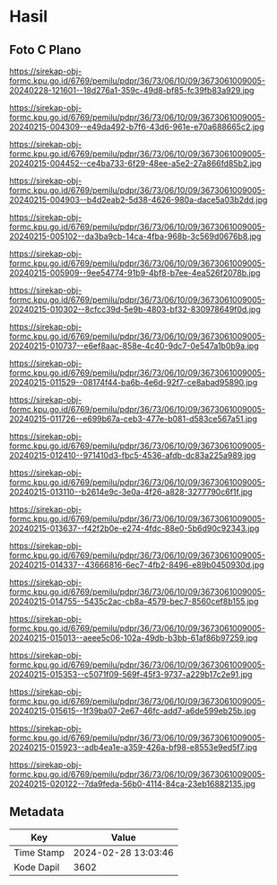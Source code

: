 # Hasil

## Foto C Plano

https://sirekap-obj-formc.kpu.go.id/6769/pemilu/pdpr/36/73/06/10/09/3673061009005-20240228-121601--18d276a1-359c-49d8-bf85-fc39fb83a929.jpg

https://sirekap-obj-formc.kpu.go.id/6769/pemilu/pdpr/36/73/06/10/09/3673061009005-20240215-004309--e49da492-b7f6-43d6-961e-e70a688665c2.jpg

https://sirekap-obj-formc.kpu.go.id/6769/pemilu/pdpr/36/73/06/10/09/3673061009005-20240215-004452--ce4ba733-6f29-48ee-a5e2-27a866fd85b2.jpg

https://sirekap-obj-formc.kpu.go.id/6769/pemilu/pdpr/36/73/06/10/09/3673061009005-20240215-004903--b4d2eab2-5d38-4626-980a-dace5a03b2dd.jpg

https://sirekap-obj-formc.kpu.go.id/6769/pemilu/pdpr/36/73/06/10/09/3673061009005-20240215-005102--da3ba9cb-14ca-4fba-968b-3c569d0676b8.jpg

https://sirekap-obj-formc.kpu.go.id/6769/pemilu/pdpr/36/73/06/10/09/3673061009005-20240215-005909--9ee54774-91b9-4bf8-b7ee-4ea526f2078b.jpg

https://sirekap-obj-formc.kpu.go.id/6769/pemilu/pdpr/36/73/06/10/09/3673061009005-20240215-010302--8cfcc39d-5e9b-4803-bf32-830978649f0d.jpg

https://sirekap-obj-formc.kpu.go.id/6769/pemilu/pdpr/36/73/06/10/09/3673061009005-20240215-010737--e6ef8aac-858e-4c40-9dc7-0e547a1b0b9a.jpg

https://sirekap-obj-formc.kpu.go.id/6769/pemilu/pdpr/36/73/06/10/09/3673061009005-20240215-011529--08174f44-ba6b-4e6d-92f7-ce8abad95890.jpg

https://sirekap-obj-formc.kpu.go.id/6769/pemilu/pdpr/36/73/06/10/09/3673061009005-20240215-011726--e699b67a-ceb3-477e-b081-d583ce567a51.jpg

https://sirekap-obj-formc.kpu.go.id/6769/pemilu/pdpr/36/73/06/10/09/3673061009005-20240215-012410--971410d3-fbc5-4536-afdb-dc83a225a989.jpg

https://sirekap-obj-formc.kpu.go.id/6769/pemilu/pdpr/36/73/06/10/09/3673061009005-20240215-013110--b2614e9c-3e0a-4f26-a828-3277790c6f1f.jpg

https://sirekap-obj-formc.kpu.go.id/6769/pemilu/pdpr/36/73/06/10/09/3673061009005-20240215-013637--f42f2b0e-e274-4fdc-88e0-5b6d90c92343.jpg

https://sirekap-obj-formc.kpu.go.id/6769/pemilu/pdpr/36/73/06/10/09/3673061009005-20240215-014337--43666816-6ec7-4fb2-8496-e89b0450930d.jpg

https://sirekap-obj-formc.kpu.go.id/6769/pemilu/pdpr/36/73/06/10/09/3673061009005-20240215-014755--5435c2ac-cb8a-4579-bec7-8560cef8b155.jpg

https://sirekap-obj-formc.kpu.go.id/6769/pemilu/pdpr/36/73/06/10/09/3673061009005-20240215-015013--aeee5c06-102a-49db-b3bb-61af86b97259.jpg

https://sirekap-obj-formc.kpu.go.id/6769/pemilu/pdpr/36/73/06/10/09/3673061009005-20240215-015353--c5071f09-569f-45f3-9737-a229b17c2e91.jpg

https://sirekap-obj-formc.kpu.go.id/6769/pemilu/pdpr/36/73/06/10/09/3673061009005-20240215-015615--1f39ba07-2e67-46fc-add7-a6de599eb25b.jpg

https://sirekap-obj-formc.kpu.go.id/6769/pemilu/pdpr/36/73/06/10/09/3673061009005-20240215-015923--adb4ea1e-a359-426a-bf98-e8553e9ed5f7.jpg

https://sirekap-obj-formc.kpu.go.id/6769/pemilu/pdpr/36/73/06/10/09/3673061009005-20240215-020122--7da9feda-56b0-4114-84ca-23eb16882135.jpg


## Metadata

| Key        | Value               |
| ---------- | ------------------- |
| Time Stamp | 2024-02-28 13:03:46 |
| Kode Dapil | 3602                |



